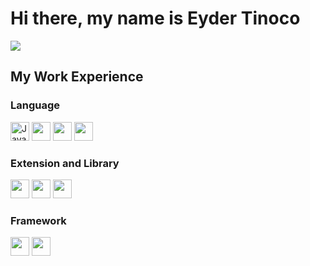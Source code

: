 # Hi there, my name is Eyder Tinoco
<img src="https://user-images.githubusercontent.com/53383378/185438917-84df6f6e-e91d-4e82-84ef-42f46b5b3db0.jpeg">

## My Work Experience

### Language
<div>
  <img src="https://user-images.githubusercontent.com/53383378/185432944-12b84697-638a-4a41-9a50-4058d401677e.svg" width="30px" alt="JavaScript">
  <img src="https://user-images.githubusercontent.com/53383378/185432939-2acedff8-e7f2-4692-a67c-2cbd800a0e28.svg" width="30px">
  <img src="https://user-images.githubusercontent.com/53383378/185432937-b3088ae4-c7d2-4a0e-88e8-0540ecb19363.svg" width="30px">
  <img src="https://user-images.githubusercontent.com/53383378/185432942-e3deaec4-e6b1-4f9d-82ca-3b1a9e354c4c.svg" width="30px">
</div>

### Extension and Library
<div>
  <img src="https://user-images.githubusercontent.com/53383378/185439867-20d5afa0-c5dc-449e-a4dd-9ac93124b4e9.png" width="30px">
  <img src="https://user-images.githubusercontent.com/53383378/185439872-35782dad-5698-4540-bac3-9be7b99ad3e8.png" width="30px">
  <img src="https://docs.nestjs.com/assets/logo-small.svg" width="30px">
</div>

### Framework
<div>
  <img src="https://user-images.githubusercontent.com/53383378/185437306-0cdc580b-d8a2-4b62-b424-5b33e1de96dc.png" width="30px">
  <img src="https://user-images.githubusercontent.com/53383378/185437426-caee6ed3-cf28-4656-94dd-1f3839229452.png" width="30px">
</div>

<!--
**eydertinoco/eydertinoco** is a ✨ _special_ ✨ repository because its `README.md` (this file) appears on your GitHub profile.

Here are some ideas to get you started:

- 🔭 I’m currently working on ...
- 🌱 I’m currently learning ...
- 👯 I’m looking to collaborate on ...
- 🤔 I’m looking for help with ...
- 💬 Ask me about ...
- 📫 How to reach me: ...
- 😄 Pronouns: ...
- ⚡ Fun fact: ...
-->
